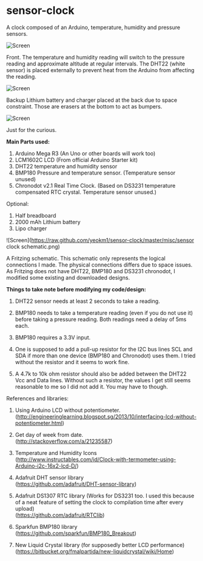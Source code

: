 sensor-clock
============

A clock composed of an Arduino, temperature, humidity and pressure sensors.

![Screen](https://raw.github.com/yeokm1/sensor-clock/master/misc/front-day-temp-hum.jpg)

Front. The temperature and humidity reading will switch to the pressure reading and approximate altitude at regular intervals. The DHT22 (white sensor) is placed externally to prevent heat from the Arduino from affecting the reading.

![Screen](https://raw.github.com/yeokm1/sensor-clock/master/misc/back.jpg)

Backup Lithium battery and charger placed at the back due to space constraint. Those are erasers at the bottom to act as bumpers.

![Screen](https://raw.github.com/yeokm1/sensor-clock/master/misc/internals.jpg)

Just for the curious.


<b>Main Parts used:</b>  

1. Arduino Mega R3  (An Uno or other boards will work too)  
2. LCM1602C LCD (From official Arduino Starter kit)  
3. DHT22 temperature and humidity sensor  
4. BMP180 Pressure and temperature sensor. (Temperature sensor unused)  
5. Chronodot v2.1 Real Time Clock. (Based on DS3231 temperature compensated RTC crystal. Temperature sensor unused.)  

Optional:  

1. Half breadboard  
2. 2000 mAh Lithium battery  
3. Lipo charger  



![Screen](https://raw.github.com/yeokm1/sensor-clock/master/misc/sensor clock schematic.png)

A Fritzing schematic. This schematic only represents the logical connections I made. The physical connections differs due to space issues. As Fritzing does not have DHT22, BMP180 and DS3231 chronodot, I modified some existing and downloaded designs.

<b>Things to take note before modifying my code/design:</b>  

1. DHT22 sensor needs at least 2 seconds to take a reading.  

2. BMP180 needs to take a temperature reading (even if you do not use it) before taking a pressure reading. Both readings need a delay of 5ms each.

3. BMP180 requires a 3.3V input.

4. One is supposed to add a pull-up resistor for the I2C bus lines SCL and SDA if more than one device (BMP180 and Chronodot) uses them. I tried without the resistor and it seems to work fine.

5. A 4.7k to 10k ohm resistor should also be added between the DHT22 Vcc and Data lines. Without such a resistor, the values I get still seems reasonable to me so I did not add it. You may have to though.

References and libraries:  

1. Using Arduino LCD without potentiometer.  
(http://engineeringlearning.blogspot.sg/2013/10/interfacing-lcd-without-potentiometer.html)

2. Get day of week from date.  
(http://stackoverflow.com/a/21235587)

2. Temperature and Humidity Icons  
(http://www.instructables.com/id/Clock-with-termometer-using-Arduino-i2c-16x2-lcd-D/)  

3. Adafruit DHT sensor library  
(https://github.com/adafruit/DHT-sensor-library)

4. Adafruit DS1307 RTC library (Works for DS3231 too. I used this because of a neat feature of setting the clock to compilation time after every upload)  
(https://github.com/adafruit/RTClib)

5. Sparkfun BMP180 library  
(https://github.com/sparkfun/BMP180_Breakout)

7. New Liquid Crystal library (for supposedly better LCD performance)  
(https://bitbucket.org/fmalpartida/new-liquidcrystal/wiki/Home)



